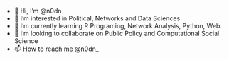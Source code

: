 - 👋 Hi, I’m @n0dn
- 👀 I’m interested in Political, Networks and Data Sciences
- 🌱 I’m currently learning R Programing, Network Analysis, Python, Web.
- 💞️ I’m looking to collaborate on Public Policy and Computational Social Science
- 📫 How to reach me @n0dn_

<!---
EDxBN82/EDxBN82 is a ✨ special ✨ repository because its `README.md` (this file) appears on your GitHub profile.
You can click the Preview link to take a look at your changes.
--->
